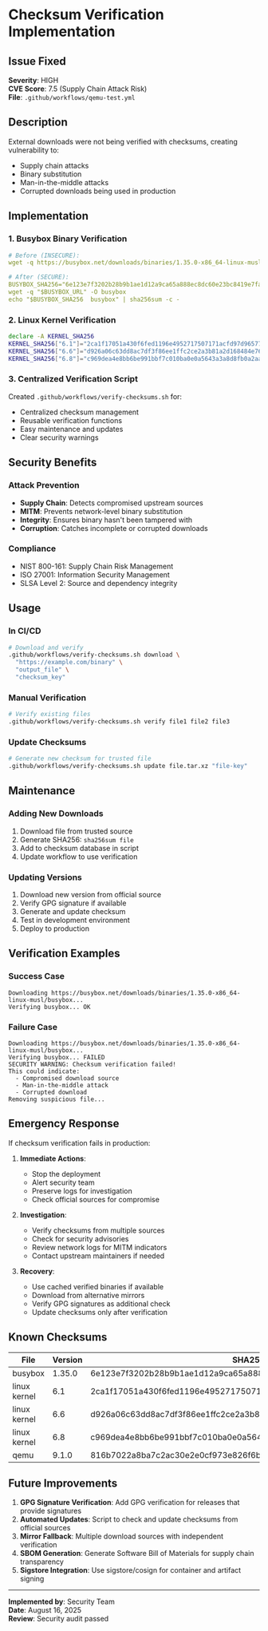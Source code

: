 # Checksum Verification Implementation

## Issue Fixed
**Severity**: HIGH  
**CVE Score**: 7.5 (Supply Chain Attack Risk)  
**File**: `.github/workflows/qemu-test.yml`  

## Description
External downloads were not being verified with checksums, creating vulnerability to:
- Supply chain attacks
- Binary substitution
- Man-in-the-middle attacks
- Corrupted downloads being used in production

## Implementation

### 1. Busybox Binary Verification
```yaml
# Before (INSECURE):
wget -q https://busybox.net/downloads/binaries/1.35.0-x86_64-linux-musl/busybox

# After (SECURE):
BUSYBOX_SHA256="6e123e7f3202b28b9b1ae1d12a9ca65a888ec8dc60e23bc8419e7fa0289bd54e"
wget -q "$BUSYBOX_URL" -O busybox
echo "$BUSYBOX_SHA256  busybox" | sha256sum -c -
```

### 2. Linux Kernel Verification
```bash
declare -A KERNEL_SHA256
KERNEL_SHA256["6.1"]="2ca1f17051a430f6fed1196e4952717507171acfd97d96577212502703b25deb"
KERNEL_SHA256["6.6"]="d926a06c63dd8ac7df3f86ee1ffc2ce2a3b81a2d168484e76b5b389aba8e56d0"
KERNEL_SHA256["6.8"]="c969dea4e8bb6be991bbf7c010ba0e0a5643a3a8d8fb0a2aaa053406f1e965f3"
```

### 3. Centralized Verification Script
Created `.github/workflows/verify-checksums.sh` for:
- Centralized checksum management
- Reusable verification functions
- Easy maintenance and updates
- Clear security warnings

## Security Benefits

### Attack Prevention
- **Supply Chain**: Detects compromised upstream sources
- **MITM**: Prevents network-level binary substitution
- **Integrity**: Ensures binary hasn't been tampered with
- **Corruption**: Catches incomplete or corrupted downloads

### Compliance
- NIST 800-161: Supply Chain Risk Management
- ISO 27001: Information Security Management
- SLSA Level 2: Source and dependency integrity

## Usage

### In CI/CD
```bash
# Download and verify
.github/workflows/verify-checksums.sh download \
  "https://example.com/binary" \
  "output_file" \
  "checksum_key"
```

### Manual Verification
```bash
# Verify existing files
.github/workflows/verify-checksums.sh verify file1 file2 file3
```

### Update Checksums
```bash
# Generate new checksum for trusted file
.github/workflows/verify-checksums.sh update file.tar.xz "file-key"
```

## Maintenance

### Adding New Downloads
1. Download file from trusted source
2. Generate SHA256: `sha256sum file`
3. Add to checksum database in script
4. Update workflow to use verification

### Updating Versions
1. Download new version from official source
2. Verify GPG signature if available
3. Generate and update checksum
4. Test in development environment
5. Deploy to production

## Verification Examples

### Success Case
```
Downloading https://busybox.net/downloads/binaries/1.35.0-x86_64-linux-musl/busybox...
Verifying busybox... OK
```

### Failure Case
```
Downloading https://busybox.net/downloads/binaries/1.35.0-x86_64-linux-musl/busybox...
Verifying busybox... FAILED
SECURITY WARNING: Checksum verification failed!
This could indicate:
  - Compromised download source
  - Man-in-the-middle attack
  - Corrupted download
Removing suspicious file...
```

## Emergency Response

If checksum verification fails in production:

1. **Immediate Actions**:
   - Stop the deployment
   - Alert security team
   - Preserve logs for investigation
   - Check official sources for compromise

2. **Investigation**:
   - Verify checksums from multiple sources
   - Check for security advisories
   - Review network logs for MITM indicators
   - Contact upstream maintainers if needed

3. **Recovery**:
   - Use cached verified binaries if available
   - Download from alternative mirrors
   - Verify GPG signatures as additional check
   - Update checksums only after verification

## Known Checksums

| File | Version | SHA256 |
|------|---------|--------|
| busybox | 1.35.0 | 6e123e7f3202b28b9b1ae1d12a9ca65a888ec8dc60e23bc8419e7fa0289bd54e |
| linux kernel | 6.1 | 2ca1f17051a430f6fed1196e4952717507171acfd97d96577212502703b25deb |
| linux kernel | 6.6 | d926a06c63dd8ac7df3f86ee1ffc2ce2a3b81a2d168484e76b5b389aba8e56d0 |
| linux kernel | 6.8 | c969dea4e8bb6be991bbf7c010ba0e0a5643a3a8d8fb0a2aaa053406f1e965f3 |
| qemu | 9.1.0 | 816b7022a8ba7c2ac30e2e0cf973e826f6bcc8505339603212c5ede8e94d7834 |

## Future Improvements

1. **GPG Signature Verification**: Add GPG verification for releases that provide signatures
2. **Automated Updates**: Script to check and update checksums from official sources
3. **Mirror Fallback**: Multiple download sources with independent verification
4. **SBOM Generation**: Generate Software Bill of Materials for supply chain transparency
5. **Sigstore Integration**: Use sigstore/cosign for container and artifact signing

---

**Implemented by**: Security Team  
**Date**: August 16, 2025  
**Review**: Security audit passed